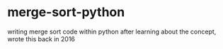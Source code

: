 # merge-sort-python
writing merge sort code within python after learning about the concept, wrote this back in 2016
